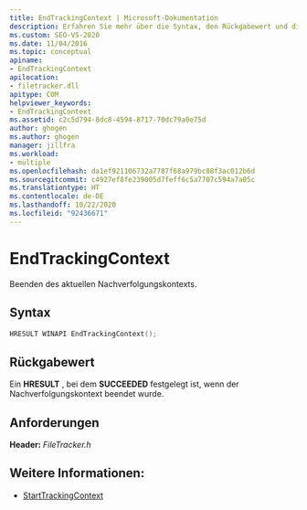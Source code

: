```yaml
---
title: EndTrackingContext | Microsoft-Dokumentation
description: Erfahren Sie mehr über die Syntax, den Rückgabewert und die Anforderungen für die Verwendung der MSBuild-Aufgabe „EndTrackingContext“ zum Beenden des aktuellen Nachverfolgungskontexts.
ms.custom: SEO-VS-2020
ms.date: 11/04/2016
ms.topic: conceptual
apiname:
- EndTrackingContext
apilocation:
- filetracker.dll
apitype: COM
helpviewer_keywords:
- EndTrackingContext
ms.assetid: c2c5d794-8dc8-4594-8717-70dc79a0e75d
author: ghogen
ms.author: ghogen
manager: jillfra
ms.workload:
- multiple
ms.openlocfilehash: da1ef921106732a7787f68a979bc88f3ac012b6d
ms.sourcegitcommit: c4927ef8fe239005d7feff6c5a7707c594a7a05c
ms.translationtype: HT
ms.contentlocale: de-DE
ms.lasthandoff: 10/22/2020
ms.locfileid: "92436671"
---
```

# <a name="endtrackingcontext"></a>EndTrackingContext

Beenden des aktuellen Nachverfolgungskontexts.

## <a name="syntax"></a>Syntax

```cpp
HRESULT WINAPI EndTrackingContext();
```

## <a name="return-value"></a>Rückgabewert

Ein **HRESULT** , bei dem **SUCCEEDED** festgelegt ist, wenn der Nachverfolgungskontext beendet wurde.

## <a name="requirements"></a>Anforderungen

**Header:** *FileTracker.h*

## <a name="see-also"></a>Weitere Informationen:

- [StartTrackingContext](../msbuild/starttrackingcontext.md)
